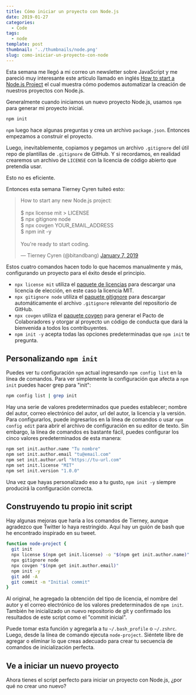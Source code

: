 ```yaml
---
title: Cómo iniciar un proyecto con Node.js
date: 2019-01-27
categories:
  - Code
tags:
  - node
template: post
thumbnail: '../thumbnails/node.png'
slug: como-iniciar-un-proyecto-con-node
---
```


Esta semana me llegó a mi correo un newsletter sobre JavaScript y me pareció muy interesante este artículo llamado en inglés [How to start a Node.js Project](https://philna.sh/blog/2019/01/10/how-to-start-a-node-js-project/) el cual muestra cómo podemos automatizar la creación de nuestros proyectos con Node.js.

Generalmente cuando iniciamos un nuevo proyecto Node.js, usamos `npm` para generar mi proyecto inicial.

```bash
npm init
```

`npm` luego hace algunas preguntas y crea un archivo `package.json`. Entonces empezamos a construir el proyecto.

Luego, inevitablemente, copiamos y pegamos un archivo `.gitignore` del útil repo de plantillas de `.gitignore` de GitHub. Y si recordamos, en realidad crearemos un archivo de `LICENSE` con la licencia de código abierto que pretendía usar.

Esto no es eficiente.

Entonces esta semana Tierney Cyren tuiteó esto:

<blockquote class="twitter-tweet"><p lang="en" dir="ltr">How to start any new Node.js project:<br><br>$ npx license mit &gt; LICENSE<br>$ npx gitignore node<br>$ npx covgen YOUR_EMAIL_ADDRESS<br>$ npm init -y<br><br>You&#39;re ready to start coding.</p>&mdash; Tierney Cyren (@bitandbang) <a href="https://twitter.com/bitandbang/status/1082331715471925250?ref_src=twsrc%5Etfw">January 7, 2019</a></blockquote> <script async src="https://platform.twitter.com/widgets.js" charset="utf-8"></script>

Estos cuatro comandos hacen todo lo que hacemos manualmente y más, configurando un proyecto para el éxito desde el principio.

- `npx license mit` utiliza el [paquete de licencias](https://www.npmjs.com/package/license) para descargar una licencia de elección, en este caso la licencia MIT.
- `npx gitignore node` utiliza el [paquete gitignore](https://www.npmjs.com/package/gitignore) para descargar automáticamente el archivo `.gitignore` relevante del repositorio de GitHub.
- `npx covgen` utiliza el [paquete covgen](https://www.npmjs.com/package/covgen) para generar el Pacto de Colaboradores y otorgar al proyecto un código de conducta que dará la bienvenida a todos los contribuyentes.
- `npm init -y` acepta todas las opciones predeterminadas que `npm init` te pregunta.

## Personalizando `npm init`

Puedes ver tu configuración `npm` actual ingresando `npm config list` en la línea de comandos. Para ver simplemente la configuración que afecta a `npm init` puedes hacer grep para "init":

```bash
npm config list | grep init
```

Hay una serie de valores predeterminados que puedes establecer; nombre del autor, correo electrónico del autor, url del autor, la licencia y la versión. Para configurarlos, puede ingresarlos en la línea de comandos o usar `npm config edit` para abrir el archivo de configuración en su editor de texto. Sin embargo, la línea de comandos es bastante fácil, puedes configurar los cinco valores predeterminados de esta manera:

```bash
npm set init.author.name "Tu nombre"
npm set init.author.email "tu@email.com"
npm set init.author.url "https://tu-url.com"
npm set init.license "MIT"
npm set init.version "1.0.0"
```

Una vez que hayas personalizado eso a tu gusto, `npm init -y` siempre producirá la configuración correcta.

## Construyendo tu propio init script

Hay algunas mejoras que haría a los comandos de Tierney, aunque agradezco que Twitter lo haya restringido. Aquí hay un guión de bash que he encontrado inspirado en su tweet.

```bash
function node-project {
  git init
  npx license $(npm get init.license) -o "$(npm get init.author.name)" > LICENSE
  npx gitignore node
  npx covgen "$(npm get init.author.email)"
  npm init -y
  git add -A
  git commit -m "Initial commit"
}
```

Al original, he agregado la obtención del tipo de licencia, el nombre del autor y el correo electrónico de los valores predeterminados de `npm init`. También he inicializado un nuevo repositorio de git y confirmado los resultados de este script como el "commit inicial".

Puede tomar esta función y agregarla a tu `~/.bash_profile` o `~/.zshrc`. Luego, desde la línea de comando ejecuta `node-project`. Siéntete libre de agregar o eliminar lo que creas adecuado para crear tu secuencia de comandos de inicialización perfecta.

## Ve a iniciar un nuevo proyecto

Ahora tienes el script perfecto para iniciar un proyecto con Node.js, ¿por qué no crear uno nuevo?
